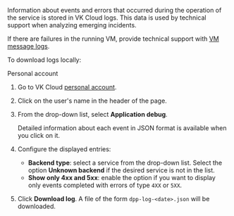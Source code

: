 Information about events and errors that occurred during the operation of the service is stored in VK Cloud logs. This data is used by technical support when analyzing emerging incidents.

<info>

If there are failures in the running VM, provide technical support with [VM message logs](/en/base/iaas/service-management/vm/vm-console#vm_message_logs).

</info>

To download logs locally:

<tabs>
<tablist>
<tab>Personal account</tab>
</tablist>
<tabpanel>

1. Go to VK Cloud [personal account](https://msk.cloud.vk.com/app/en).
1. Click on the user's name in the header of the page.
1. From the drop-down list, select **Application debug**.

   <info>

   Detailed information about each event in JSON format is available when you click on it.

   </info>

1. Configure the displayed entries:

   - **Backend type**: select a service from the drop-down list. Select the option **Unknown backend** if the desired service is not in the list.
   - **Show only 4хх and 5хх**: enable the option if you want to display only events completed with errors of type `4XX` or `5XX`.

1. Click **Download log**. A file of the form `dpp-log-<date>.json` will be downloaded.

</tabpanel>
</tabs>
